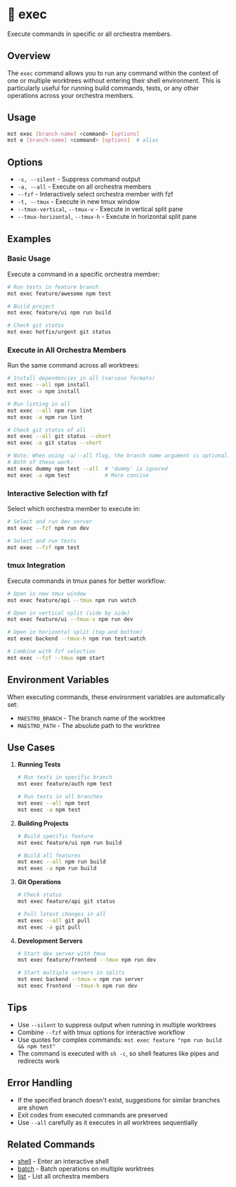 # 🔸 exec

Execute commands in specific or all orchestra members.

## Overview

The `exec` command allows you to run any command within the context of one or multiple worktrees without entering their shell environment. This is particularly useful for running build commands, tests, or any other operations across your orchestra members.

## Usage

```bash
mst exec [branch-name] <command> [options]
mst e [branch-name] <command> [options]  # alias
```

## Options

- `-s, --silent` - Suppress command output
- `-a, --all` - Execute on all orchestra members
- `--fzf` - Interactively select orchestra member with fzf
- `-t, --tmux` - Execute in new tmux window
- `--tmux-vertical`, `--tmux-v` - Execute in vertical split pane
- `--tmux-horizontal`, `--tmux-h` - Execute in horizontal split pane

## Examples

### Basic Usage

Execute a command in a specific orchestra member:

```bash
# Run tests in feature branch
mst exec feature/awesome npm test

# Build project
mst exec feature/ui npm run build

# Check git status
mst exec hotfix/urgent git status
```

### Execute in All Orchestra Members

Run the same command across all worktrees:

```bash
# Install dependencies in all (various formats)
mst exec --all npm install
mst exec -a npm install

# Run linting in all
mst exec --all npm run lint
mst exec -a npm run lint

# Check git status of all
mst exec --all git status --short
mst exec -a git status --short

# Note: When using -a/--all flag, the branch name argument is optional.
# Both of these work:
mst exec dummy npm test --all  # 'dummy' is ignored
mst exec -a npm test           # More concise
```

### Interactive Selection with fzf

Select which orchestra member to execute in:

```bash
# Select and run dev server
mst exec --fzf npm run dev

# Select and run tests
mst exec --fzf npm test
```

### tmux Integration

Execute commands in tmux panes for better workflow:

```bash
# Open in new tmux window
mst exec feature/api --tmux npm run watch

# Open in vertical split (side by side)
mst exec feature/ui --tmux-v npm run dev

# Open in horizontal split (top and bottom)
mst exec backend --tmux-h npm run test:watch

# Combine with fzf selection
mst exec --fzf --tmux npm start
```

## Environment Variables

When executing commands, these environment variables are automatically set:

- `MAESTRO_BRANCH` - The branch name of the worktree
- `MAESTRO_PATH` - The absolute path to the worktree

## Use Cases

1. **Running Tests**
   ```bash
   # Run tests in specific branch
   mst exec feature/auth npm test
   
   # Run tests in all branches
   mst exec --all npm test
   mst exec -a npm test
   ```

2. **Building Projects**
   ```bash
   # Build specific feature
   mst exec feature/ui npm run build
   
   # Build all features
   mst exec --all npm run build
   mst exec -a npm run build
   ```

3. **Git Operations**
   ```bash
   # Check status
   mst exec feature/api git status
   
   # Pull latest changes in all
   mst exec --all git pull
   mst exec -a git pull
   ```

4. **Development Servers**
   ```bash
   # Start dev server with tmux
   mst exec feature/frontend --tmux npm run dev
   
   # Start multiple servers in splits
   mst exec backend --tmux-v npm run server
   mst exec frontend --tmux-h npm run dev
   ```

## Tips

- Use `--silent` to suppress output when running in multiple worktrees
- Combine `--fzf` with tmux options for interactive workflow
- Use quotes for complex commands: `mst exec feature "npm run build && npm test"`
- The command is executed with `sh -c`, so shell features like pipes and redirects work

## Error Handling

- If the specified branch doesn't exist, suggestions for similar branches are shown
- Exit codes from executed commands are preserved
- Use `--all` carefully as it executes in all worktrees sequentially

## Related Commands

- [shell](./shell.md) - Enter an interactive shell
- [batch](./batch.md) - Batch operations on multiple worktrees
- [list](./list.md) - List all orchestra members